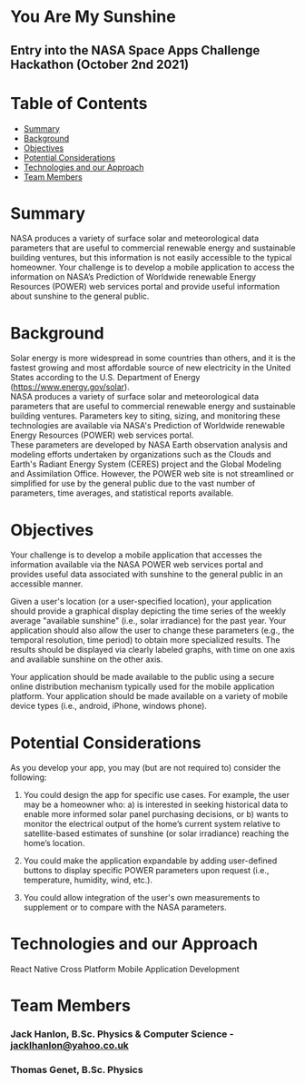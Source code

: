 # You Are My Sunshine
## Entry into the NASA Space Apps Challenge Hackathon (October 2nd 2021)
# Table of Contents
* [Summary](#summary)
* [Background](#background)
* [Objectives](#objectives)
* [Potential Considerations](#potential-considerations)
* [Technologies and our Approach](#technologies-and-our-approach)
* [Team Members](#team-members)

# Summary
NASA produces a variety of surface solar and meteorological data parameters that are useful to commercial renewable energy and sustainable building ventures, but this information is not easily accessible to the typical homeowner. Your challenge is to develop a mobile application to access the information on NASA’s Prediction of Worldwide renewable Energy Resources (POWER) web services portal and provide useful information about sunshine to the general public.

# Background
Solar energy is more widespread in some countries than others, and it is the fastest growing and most affordable source of new electricity in the United States according to the U.S. Department of Energy (https://www.energy.gov/solar).  
NASA produces a variety of surface solar and meteorological data parameters that are useful to commercial renewable energy and sustainable building ventures. Parameters key to siting, sizing, and monitoring these technologies are available via NASA's Prediction of Worldwide renewable Energy Resources (POWER) web services portal.  
These parameters are developed by NASA Earth observation analysis and modeling efforts undertaken by organizations such as the Clouds and Earth's Radiant Energy System (CERES) project and the Global Modeling and Assimilation Office. However, the POWER web site is not streamlined or simplified for use by the general public due to the vast number of parameters, time averages, and statistical reports available.

# Objectives

Your challenge is to develop a mobile application that accesses the information available via the NASA POWER web services portal and provides useful data associated with sunshine to the general public in an accessible manner.  

Given a user's location (or a user-specified location), your application should provide a graphical display depicting the time series of the weekly average "available sunshine" (i.e., solar irradiance) for the past year. Your application should also allow the user to change these parameters (e.g., the temporal resolution, time period) to obtain more specialized results. The results should be displayed via clearly labeled graphs, with time on one axis and available sunshine on the other axis.  

Your application should be made available to the public using a secure online distribution mechanism typically used for the mobile application platform. Your application should be made available on a variety of mobile device types (i.e., android, iPhone, windows phone).

# Potential Considerations

As you develop your app, you may (but are not required to) consider the following:
1. You could design the app for specific use cases. For example, the user may be a homeowner who: a) is interested in seeking historical data to enable more informed solar panel purchasing decisions, or b) wants to monitor the electrical output of the home’s current system relative to satellite-based estimates of sunshine (or solar irradiance) reaching the home’s location.

2. You could make the application expandable by adding user-defined buttons to display specific POWER parameters upon request (i.e., temperature, humidity, wind, etc.).

3. You could allow integration of the user's own measurements to supplement or to compare with the NASA parameters.


# Technologies and our Approach
React Native Cross Platform Mobile Application Development


# Team Members
### Jack Hanlon, B.Sc. Physics & Computer Science - jacklhanlon@yahoo.co.uk
### Thomas Genet, B.Sc. Physics
